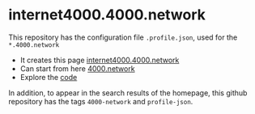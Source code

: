 # internet4000.4000.network

This repository has the configuration file `.profile.json`, used for the `*.4000.network`

- It creates this page [internet4000.4000.network](https://internet4000.4000.network)
- Can start from here [4000.network](https://4000.network)
- Explore the [code](https://github.com/internet4000/.4000.network)

In addition, to appear in the search results of the homepage, this github repository has the tags `4000-network` and `profile-json`.
